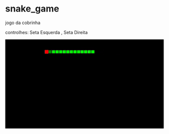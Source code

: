 # snake_game
jogo da cobrinha

controlhes:
Seta Esquerda , Seta Direita

![local gif](WhatsAppVideo2024-10-11at23.00.14-ezgif.com-video-to-gif-converter.gif)
